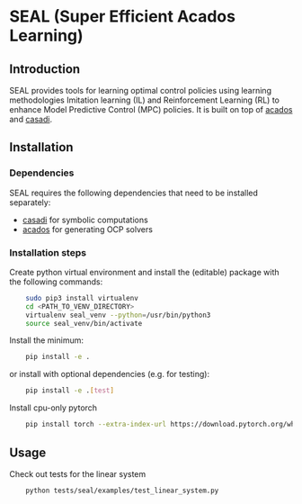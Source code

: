 # SEAL (Super Efficient Acados Learning)

## Introduction

SEAL provides tools for learning optimal control policies using learning
methodologies Imitation learning (IL) and Reinforcement Learning (RL) to enhance
Model Predictive Control (MPC) policies. It is built on top of
[acados](https://docs.acados.org/index.html) and [casadi](https://web.casadi.org/).

## Installation

### Dependencies

SEAL requires the following dependencies that need to be installed separately:

- [casadi](https://web.casadi.org/) for symbolic computations
- [acados](https://docs.acados.org/index.html) for generating OCP solvers

### Installation steps

Create python virtual environment and install the (editable) package with the following commands:

``` bash
    sudo pip3 install virtualenv
    cd <PATH_TO_VENV_DIRECTORY>
    virtualenv seal_venv --python=/usr/bin/python3
    source seal_venv/bin/activate
```

Install the minimum:

``` bash
    pip install -e .
```

or install with optional dependencies (e.g. for testing):

``` bash
    pip install -e .[test]
```

Install cpu-only pytorch

``` bash
    pip install torch --extra-index-url https://download.pytorch.org/whl/cpu
```

## Usage

Check out tests for the linear system


``` bash
    python tests/seal/examples/test_linear_system.py
```
